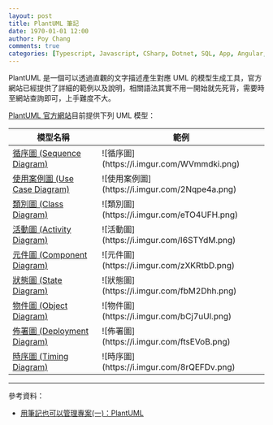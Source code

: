```yaml
---
layout: post
title: PlantUML 筆記
date: 1970-01-01 12:00
author: Poy Chang
comments: true
categories: [Typescript, Javascript, CSharp, Dotnet, SQL, App, Angular, WebAPI, Azure, Develop, Tools, Test, Uncategorized]
---
```

PlantUML 是一個可以透過直觀的文字描述產生對應 UML 的模型生成工具，官方網站已經提供了詳細的範例以及說明，相關語法其實不用一開始就先死背，需要時至網站查詢即可，上手難度不大。

[PlantUML 官方網站](http://plantuml.com/)目前提供下列 UML 模型：

<table class="table table-striped">
<thead>
  <tr>
    <th>模型名稱</th>
	<th>範例</th>
  </tr>
</thead>
<tbody>
  <tr>
	<td><a href="http://plantuml.com/sequence-diagram" target="_blank">循序圖 (Sequence Diagram)</a></td>
	<td>![循序圖](https://i.imgur.com/WVmmdki.png)</td>
  </tr>
  <tr>
	<td><a href="http://plantuml.com/use-case-diagram" target="_blank">使用案例圖 (Use Case Diagram)</a></td>
	<td>![使用案例圖](https://i.imgur.com/2Nqpe4a.png)</td>
  </tr>
  <tr>
	<td><a href="http://plantuml.com/class-diagram" target="_blank">類別圖 (Class Diagram)</a></td>
	<td>![類別圖](https://i.imgur.com/eTO4UFH.png)</td>
  </tr>
  <tr>
	<td><a href="http://plantuml.com/activity-diagram-beta" target="_blank">活動圖 (Activity Diagram)</a></td>
	<td>![活動圖](https://i.imgur.com/I6STYdM.png)</td>
  </tr>
  <tr>
	<td><a href="http://plantuml.com/component-diagram" target="_blank">元件圖 (Component Diagram)</a></td>
	<td>![元件圖](https://i.imgur.com/zXKRtbD.png)</td>
  </tr>
  <tr>
	<td><a href="http://plantuml.com/state-diagram" target="_blank">狀態圖 (State Diagram)</a></td>
	<td>![狀態圖](https://i.imgur.com/fbM2Dhh.png)</td>
  </tr>
  <tr>
	<td><a href="http://plantuml.com/object-diagram" target="_blank">物件圖 (Object Diagram)</a></td>
	<td>![物件圖](https://i.imgur.com/bCj7uUl.png)</td>
  </tr>
  <tr>
	<td><a href="http://plantuml.com/deployment-diagram" target="_blank">佈署圖 (Deployment Diagram)</a></td>
	<td>![佈署圖](https://i.imgur.com/ftsEVoB.png)</td>
  </tr>
  <tr>
	<td><a href="http://plantuml.com/timing-diagram" target="_blank">時序圖 (Timing Diagram)</a></td>
	<td>![時序圖](https://i.imgur.com/8rQEFDv.png)</td>
  </tr>
</tbody>
</table>


----------

參考資料：

* [用筆記也可以管理專案(一)：PlantUML](https://jonny-huang.github.io/projects/01_plantuml/)

